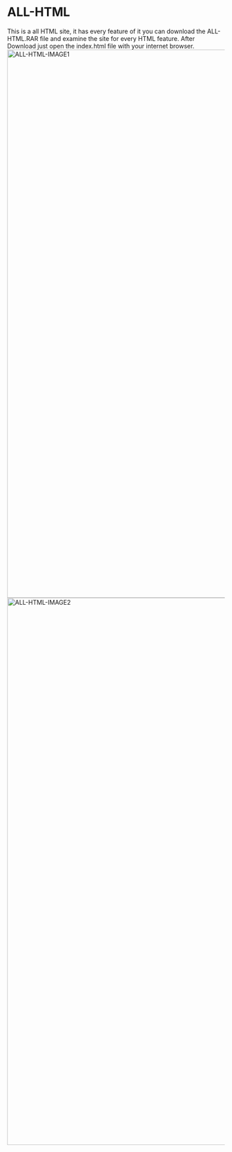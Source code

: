 # ALL-HTML
This is a all HTML site, it has every feature of it you can download the ALL-HTML.RAR file and examine the site for every HTML feature.
After Download just open the index.html file with your internet browser.
<img width="1266" alt="ALL-HTML-IMAGE1" src="https://user-images.githubusercontent.com/73021057/197872439-f5b38f62-16ef-4d61-9905-5a50d4b47e57.png">
<img width="1264" alt="ALL-HTML-IMAGE2" src="https://user-images.githubusercontent.com/73021057/197872461-182665db-95e7-4cb4-9390-ad2ac347716b.png">
